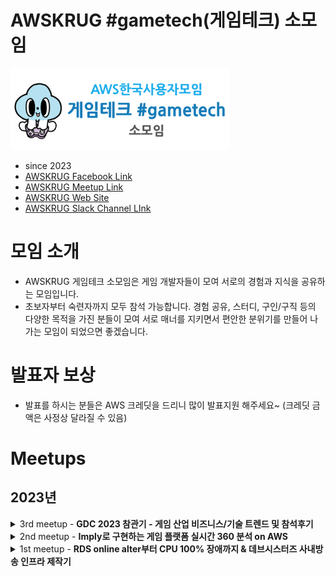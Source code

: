 <!-- markdownlint-disable-file -->
# AWSKRUG #gametech(게임테크) 소모임

<img src="awskrug_gametech_logo.png" width="350"/>

- since 2023
- [AWSKRUG Facebook Link](https://www.facebook.com/groups/awskrug/)
- [AWSKRUG Meetup Link](https://www.meetup.com/ko-KR/awskrug/)
- [AWSKRUG Web Site](http://www.awskr.org/)
- [AWSKRUG Slack Channel LInk](http://awskrug.slack.com)


# 모임 소개

- AWSKRUG 게임테크 소모임은 게임 개발자들이 모여 서로의 경험과 지식을 공유하는 모임입니다.
- 초보자부터 숙련자까지 모두 참석 가능합니다. 경험 공유, 스터디, 구인/구직 등의 다양한 목적을 가진 분들이 모여 서로 매너를 지키면서 편안한 분위기를 만들어 나가는 모임이 되었으면 좋겠습니다.

# 발표자 보상

- 발표를 하시는 분들은 AWS 크레딧을 드리니 많이 발표지원 해주세요~ (크레딧 금액은 사정상 달라질 수 있음)

# Meetups

## 2023년

<details>
  <summary>3rd meetup - <b>GDC 2023 참관기 - 게임 산업 비즈니스/기술 트렌드 및 참석후기</b></summary>

  ### `3rd meetup`
  - **주최**
    - [2023년 06월 28일 / 데브시스터즈](https://www.meetup.com/ko-KR/awskrug/events/293927671/)
  - **주제**
    - 발표 
      - [`김현민(hyunmin)`](https://www.meetup.com/ko-KR/awskrug/members/194461433/profile/)님 - GDC 2023 참관기 - 게임 산업 비즈니스/기술 트렌드 및 참석후기
  
  &nbsp;&nbsp;&nbsp;&nbsp;&nbsp;&nbsp;&nbsp;&nbsp;
  <img src="https://secure.meetupstatic.com/photos/event/2/b/2/0/highres_514031040.webp" width="350"/>
  <img src="https://secure.meetupstatic.com/photos/event/2/b/1/e/highres_514031038.webp" width="350"/>
  <br />
  <img src="https://secure.meetupstatic.com/photos/event/2/b/1/f/highres_514031039.webp" width="350"/>
</details>

<details>
  <summary>2nd meetup - <b>Imply로 구현하는 게임 플랫폼 실시간 360 분석 on AWS</b></summary>

  ### `2nd meetup`
  - **주최**
    - [2023년 04월 25일 / 메가존클라우드](https://www.meetup.com/ko-KR/awskrug/events/292744560/)
  - **주제**
    - 발표 
      - [`이기훈(Imply)`]()님 - [Imply로 구현하는 게임 플랫폼 실시간 360 분석 on AWS](./keynotes/Imply_게임테크_밋업_2023-04-25.pdf)
  
  &nbsp;&nbsp;&nbsp;&nbsp;&nbsp;&nbsp;&nbsp;&nbsp;
  <img src="https://secure.meetupstatic.com/photos/event/a/3/b/d/highres_512381917.webp" width="350"/>
  <img src="https://secure.meetupstatic.com/photos/event/a/3/b/f/highres_512381919.webp" width="350"/>
  <br />
</details>

<details>
  <summary>1st meetup - <b>RDS online alter부터 CPU 100% 장애까지 & 데브시스터즈 사내방송 인프라 제작기</b></summary>

  ### `1st meetup`
  - **주최**
    - [2023년 03월 28일 / 데브시스터즈](https://www.meetup.com/awskrug/events/292003339)
  - **주제**
    - 발표 1
      - [`황재영(데브시스터즈)`]()님 - [RDS online alter부터 CPU 100% 장애까지](./keynotes/RDS_online_alter부터_CPU_100%25_장애까지.pdf)
    - 발표 2
      - [`이상유(데브시스터즈)`]()님 - [데브시스터즈 사내방송 인프라 제작기](./keynotes/데브시스터즈_사내방송_인프라_제작기.pptx.pdf)

  &nbsp;&nbsp;&nbsp;&nbsp;&nbsp;&nbsp;&nbsp;&nbsp;
  <img src="https://secure.meetupstatic.com/photos/event/1/d/9/highres_511680473.webp" width="350"/>
  <br />
  &nbsp;&nbsp;&nbsp;&nbsp;&nbsp;&nbsp;&nbsp;&nbsp;
  <img src="https://secure.meetupstatic.com/photos/event/4/2/7/highres_511681063.webp" width="350"/>
  <img src="https://secure.meetupstatic.com/photos/event/4/2/8/highres_511681064.webp" width="350"/>
  <br />
  &nbsp;&nbsp;&nbsp;&nbsp;&nbsp;&nbsp;&nbsp;&nbsp;
  <img src="https://secure.meetupstatic.com/photos/event/1/d/8/highres_511680472.webp" width="350"/>
  <img src="https://secure.meetupstatic.com/photos/event/4/0/3/highres_511681027.webp" width="350"/>
</details>


